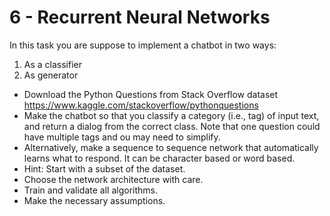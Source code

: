 # 6 - Recurrent Neural Networks

In this task you are suppose to implement a chatbot in two ways: 
1. As a classifier 
2. As generator

- Download the Python Questions from Stack Overflow dataset https://www.kaggle.com/stackoverflow/pythonquestions 
- Make the chatbot so that you classify a category (i.e., tag) of input text, and return a dialog from the correct class. 
  Note that one question could have multiple tags and ou may need to simplify.
- Alternatively, make a sequence to sequence network that automatically learns what to respond. 
  It can be character based or word based.
- Hint: Start with a subset of the dataset.
- Choose the network architecture with care.
- Train and validate all algorithms.
- Make the necessary assumptions.

